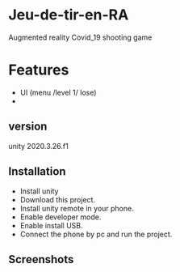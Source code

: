 # Jeu-de-tir-en-RA
Augmented reality Covid_19 shooting game 

# Features
* UI (menu /level 1/ lose)
* 

## version
unity 2020.3.26.f1

## Installation
* Install unity
* Download this project.
* Install unity remote in your phone.
* Enable developer mode.
* Enable install USB.
* Connect the phone by pc and run the project.

## Screenshots
